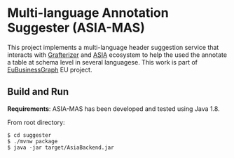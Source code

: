 # Multi-language Annotation Suggester (ASIA-MAS)

This project implements a multi-language header suggestion service that interacts with [Grafterizer](https://github.com/UNIMIBInside/asia-backend) and [ASIA](https://github.com/UNIMIBInside/asia-backend) ecosystem to help the used the annotate a table at schema level in several languagese.
This work is part of [EuBusinessGraph](https://www.eubusinessgraph.eu/) EU project. 

## Build and Run

**Requirements**: ASIA-MAS has been developed and tested using Java 1.8.  

From root directory:
```
$ cd suggester
$ ./mvnw package
$ java -jar target/AsiaBackend.jar
```